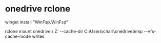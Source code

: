 # onedrive   rclone

winget install "WinFsp.WinFsp”

rclone mount onedrive:/ Z: --cache-dir C:\Users\charl\onedrivetemp --vfs-cache-mode writes